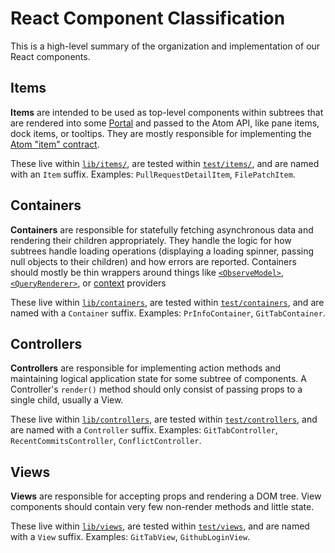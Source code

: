 # React Component Classification

This is a high-level summary of the organization and implementation of our React components.

## Items

**Items** are intended to be used as top-level components within subtrees that are rendered into some [Portal](https://reactjs.org/docs/portals.html) and passed to the Atom API, like pane items, dock items, or tooltips. They are mostly responsible for implementing the [Atom "item" contract](https://github.com/atom/atom/blob/a3631f0dafac146185289ac5e37eaff17b8b0209/src/workspace.js#L29-L174).

These live within [`lib/items/`](/lib/items), are tested within [`test/items/`](/test/items), and are named with an `Item` suffix. Examples: `PullRequestDetailItem`, `FilePatchItem`.

## Containers

**Containers** are responsible for statefully fetching asynchronous data and rendering their children appropriately. They handle the logic for how subtrees handle loading operations (displaying a loading spinner, passing null objects to their children) and how errors are reported. Containers should mostly be thin wrappers around things like [`<ObserveModel>`](/lib/views/observe-model.js), [`<QueryRenderer>`](https://facebook.github.io/relay/docs/en/query-renderer.html), or [context](https://reactjs.org/docs/context.html) providers

 These live within [`lib/containers`](/lib/containers), are tested within [`test/containers`](/test/containers), and are named with a `Container` suffix. Examples: `PrInfoContainer`, `GitTabContainer`.

## Controllers

**Controllers** are responsible for implementing action methods and maintaining logical application state for some subtree of components. A Controller's `render()` method should only consist of passing props to a single child, usually a View.

These live within [`lib/controllers`](/lib/controllers), are tested within [`test/controllers`](/test/controllers), and are named with a `Controller` suffix. Examples: `GitTabController`, `RecentCommitsController`, `ConflictController`.

## Views

**Views** are responsible for accepting props and rendering a DOM tree. View components should contain very few non-render methods and little state.

These live within [`lib/views`](/lib/views), are tested within [`test/views`](/test/views), and are named with a `View` suffix. Examples: `GitTabView`, `GithubLoginView`.
